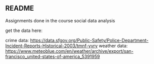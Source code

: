 ## README

Assignments done in the course social data analysis

get the data here:

crime data:
https://data.sfgov.org/Public-Safety/Police-Department-Incident-Reports-Historical-2003/tmnf-yvry
weather data:
https://www.meteoblue.com/en/weather/archive/export/san-francisco_united-states-of-america_5391959
